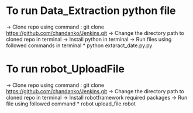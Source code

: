 # To run Data_Extraction python file

  -> Clone repo using command : git clone https://github.com/chandanko/Jenkins.git
  -> Change the directory path to cloned repo in terminal
  -> Install python in  terminal
  -> Run files using followed commands in terminal
          * python extaract_date.py.py 

# To run robot_UploadFile
  -> Clone repo using command : git clone https://github.com/chandanko/Jenkins.git
  -> Change the directory path to cloned repo in terminal
  -> Install robotframework required packages
  -> Run file using followed command 
          * robot upload_file.robot
